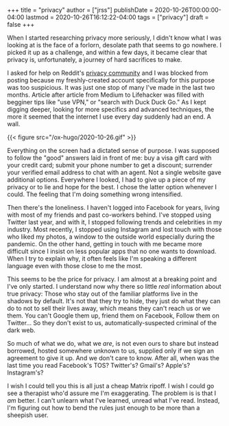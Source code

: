 +++
title = "privacy"
author = ["jrss"]
publishDate = 2020-10-26T00:00:00-04:00
lastmod = 2020-10-26T16:12:22-04:00
tags = ["privacy"]
draft = false
+++

When I started researching privacy more seriously, I didn't know what I was looking at is the face of a forlorn, desolate path that seems to go nowhere. I picked it up as a challenge, and within a few days, it became clear that privacy is, unfortunately, a journey of hard sacrifices to make.

<!--more-->

I asked for help on Reddit's [privacy community](https://www.reddit.com/r/privacy/) and I was blocked from posting because my freshly-created account specifically for this purpose was too suspicious. It was just one stop of many I've made in the last two months. Article after article from Medium to Lifehacker was filled with begginer tips like "use VPN," or "search with Duck Duck Go." As I kept digging deeper, looking for more specifics and advanced techniques, the more it seemed that the internet I use every day suddenly had an end. A wall.

{{< figure src="/ox-hugo/2020-10-26.gif" >}}

Everything on the screen had a dictated sense of purpose. I was supposed to follow the "good" answers laid in front of me: buy a visa gift card with your credit card; submit your phone number to get a discount; surrender your verified email address to chat with an agent. Not a single website gave additional options. Everywhere I looked, I had to give up a piece of my privacy or to lie and hope for the best. I chose the latter option whenever I could. The feeling that I'm doing something wrong intensified.

Then there's the loneliness. I haven't logged into Facebook for years, living with most of my friends and past co-workers behind. I've stopped using Twitter last year, and with it, I stopped following trends and celebrities in my industry. Most recently, I stopped using Instagram and lost touch with those who liked my photos, a window to the outside world especially during the pandemic. On the other hand, getting in touch with me became more difficult since I insist on less popular apps that no one wants to download. When I try to explain why, it often feels like I'm speaking a different language even with those close to me the most.

This seems to be the price for privacy. I am almost at a breaking point and I've only started. I understand now why there so little _real_ information about true privacy: Those who stay out of the familiar platforms live in the shadows by default. It's not that they try to hide, they just do what they can do to not to sell their lives away, which means they can't reach us or we them. You can't Google them up, friend them on Facebook, Follow them on Twitter... So they don't exist to us, automatically-suspected criminal of the dark web.

So much of what we do, what we _are_, is not even ours to share but instead borrowed, hosted somewhere unknown to us, supplied only if we sign an agreement to give it up. And we don't care to know. After all, when was the last time you read Facebook's TOS? Twitter's? Gmail's? Apple's? Instagram's?

I wish I could tell you this is all just a cheap Matrix ripoff. I wish I could go see a therapist who'd assure me I'm exaggerating. The problem is is that I _am_ better. I can't unlearn what I've learned, unread what I've read. Instead, I'm figuring out how to bend the rules just enough to be more than a sheepish user.